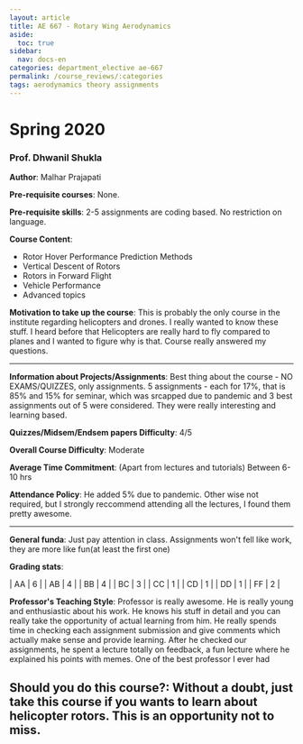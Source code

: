 ```yaml
---
layout: article
title: AE 667 - Rotary Wing Aerodynamics
aside:
  toc: true
sidebar:
  nav: docs-en
categories: department_elective ae-667
permalink: /course_reviews/:categories
tags: aerodynamics theory assignments
---
```


# Spring 2020
### Prof. Dhwanil Shukla
**Author**: Malhar Prajapati

**Pre-requisite courses**: None.

**Pre-requisite skills**: 2-5 assignments are coding based. No restriction on language.


**Course Content**:
- Rotor Hover Performance Prediction Methods
- Vertical Descent of Rotors
- Rotors in Forward Flight
- Vehicle Performance
- Advanced topics

**Motivation to take up the course**: This is probably the only course in the institute regarding helicopters and drones. I really wanted to know these stuff. I heard before that Helicopters are really hard to fly compared to planes and I wanted to figure why is that. Course really answered my questions.


---

**Information about Projects/Assignments**: Best thing about the course - NO EXAMS/QUIZZES, only assignments. 5 assignments - each for 17%, that is 85% and 15% for seminar, which was srcapped due to pandemic and 3 best assignments out of 5 were considered. They were really interesting and learning based.

**Quizzes/Midsem/Endsem papers Difficulty**: 4/5

**Overall Course Difficulty**: Moderate

**Average Time Commitment**:
(Apart from lectures and tutorials)
Between 6-10 hrs


**Attendance Policy**: He added 5% due to pandemic. Other wise not required, but I strongly reccommend attending all the lectures, I found them pretty awesome.


---

**General funda**: Just pay attention in class. Assignments won't fell like work, they are more like fun(at least the first one)


**Grading stats**:

| AA |  6 |
| AB |  4 |
| BB |  4 |
| BC |  3 |
| CC |  1 |
| CD |  1 |
| DD |  1 |
| FF |  2 |

**Professor's Teaching Style**: Professor is really awesome. He is really young and enthusiastic about his work. He knows his stuff in detail and you can really take the opportunity of actual learning from him. He really spends time in checking each assignment submission and give comments which actually make sense and provide learning. After he checked our assignments, he spent a lecture totally on feedback, a fun lecture where he explained his points with memes. One of the best professor I ever had



**Should you do this course?**: Without a doubt, just take this course if you wants to learn about helicopter rotors. This is an opportunity not to miss.
---
